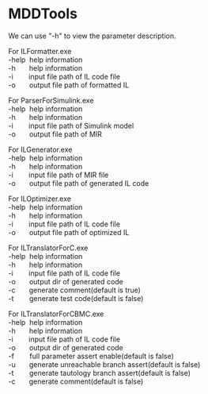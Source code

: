 # MDDTools
We can use "-h" to view the parameter description.

For ILFormatter.exe  
-help&nbsp;&nbsp;help information  
-h&nbsp;&nbsp;&nbsp;&nbsp;&nbsp;&nbsp;&nbsp;help information  
-i&nbsp;&nbsp;&nbsp;&nbsp;&nbsp;&nbsp;&nbsp;&nbsp;input file path of IL code file  
-o&nbsp;&nbsp;&nbsp;&nbsp;&nbsp;&nbsp;&nbsp;output file path of formatted IL  

For ParserForSimulink.exe  
-help&nbsp;&nbsp;help information  
-h&nbsp;&nbsp;&nbsp;&nbsp;&nbsp;&nbsp;&nbsp;help information  
-i&nbsp;&nbsp;&nbsp;&nbsp;&nbsp;&nbsp;&nbsp;&nbsp;input file path of Simulink model  
-o&nbsp;&nbsp;&nbsp;&nbsp;&nbsp;&nbsp;&nbsp;output file path of MIR  

For ILGenerator.exe  
-help&nbsp;&nbsp;help information  
-h&nbsp;&nbsp;&nbsp;&nbsp;&nbsp;&nbsp;&nbsp;help information  
-i&nbsp;&nbsp;&nbsp;&nbsp;&nbsp;&nbsp;&nbsp;&nbsp;input file path of MIR file  
-o&nbsp;&nbsp;&nbsp;&nbsp;&nbsp;&nbsp;&nbsp;output file path of generated IL code  

For ILOptimizer.exe  
-help&nbsp;&nbsp;help information  
-h&nbsp;&nbsp;&nbsp;&nbsp;&nbsp;&nbsp;&nbsp;help information  
-i&nbsp;&nbsp;&nbsp;&nbsp;&nbsp;&nbsp;&nbsp;&nbsp;input file path of IL code file  
-o&nbsp;&nbsp;&nbsp;&nbsp;&nbsp;&nbsp;&nbsp;output file path of optimized IL  

For ILTranslatorForC.exe  
-help&nbsp;&nbsp;help information  
-h&nbsp;&nbsp;&nbsp;&nbsp;&nbsp;&nbsp;&nbsp;help information  
-i&nbsp;&nbsp;&nbsp;&nbsp;&nbsp;&nbsp;&nbsp;&nbsp;input file path of IL code file  
-o&nbsp;&nbsp;&nbsp;&nbsp;&nbsp;&nbsp;&nbsp;output dir of generated code  
-c&nbsp;&nbsp;&nbsp;&nbsp;&nbsp;&nbsp;&nbsp;generate comment(default is true)  
-t&nbsp;&nbsp;&nbsp;&nbsp;&nbsp;&nbsp;&nbsp;&nbsp;generate test code(default is false)  

For ILTranslatorForCBMC.exe  
-help&nbsp;&nbsp;help information  
-h&nbsp;&nbsp;&nbsp;&nbsp;&nbsp;&nbsp;&nbsp;help information  
-i&nbsp;&nbsp;&nbsp;&nbsp;&nbsp;&nbsp;&nbsp;&nbsp;input file path of IL code file  
-o&nbsp;&nbsp;&nbsp;&nbsp;&nbsp;&nbsp;&nbsp;output dir of generated code  
-f&nbsp;&nbsp;&nbsp;&nbsp;&nbsp;&nbsp;&nbsp;&nbsp;full parameter assert enable(default is false)  
-u&nbsp;&nbsp;&nbsp;&nbsp;&nbsp;&nbsp;&nbsp;generate unreachable branch assert(default is false)  
-t&nbsp;&nbsp;&nbsp;&nbsp;&nbsp;&nbsp;&nbsp;&nbsp;generate tautology branch assert(default is false)  
-c&nbsp;&nbsp;&nbsp;&nbsp;&nbsp;&nbsp;&nbsp;generate comment(default is false)  
